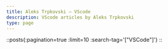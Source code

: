```yaml
---
title: Aleks Trpkovski — VScode
description: VScode articles by Aleks Trpkovski
type: page
---
```


::posts{:pagination=true :limit=10 :search-tag='["VSCode"]'}
::
